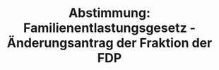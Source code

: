 ---
abstimmung:
  abstimmung: 1
  bundestagssitzung: 143
  legislaturperiode: 19
categories:
- Todo
data:
- title: Abstimmungsergebnis 20200130_1-data.pdf
  url: /res/2021-btw/abstimmungsergebnisse/20200130_1-data.pdf
- title: Abstimmungsergebnis 20200130_1_xls-data.xlsx
  url: /res/2021-btw/abstimmungsergebnisse/20200130_1_xls-data.xlsx
- title: Abstimmungsergebnis 20200130_1_xls-data.csv
  url: /res/2021-btw/abstimmungsergebnisse/csv/20200130_1_xls-data.csv
ergebnis:
  afd:
    enthaltung: 3
    gesamt: 89
    ja: 0
    nein: 76
    nichtabgegeben: 10
    ungueltig: 0
  bü90/gr:
    enthaltung: 60
    gesamt: 67
    ja: 0
    nein: 0
    nichtabgegeben: 7
    ungueltig: 0
  cdu/csu:
    enthaltung: 4
    gesamt: 246
    ja: 215
    nein: 2
    nichtabgegeben: 25
    ungueltig: 0
  die linke.:
    enthaltung: 57
    gesamt: 69
    ja: 0
    nein: 0
    nichtabgegeben: 12
    ungueltig: 0
  fdp:
    enthaltung: 0
    gesamt: 80
    ja: 0
    nein: 77
    nichtabgegeben: 3
    ungueltig: 0
  file: 20200130_1_xls-data.xlsx
  fraktionslos:
    enthaltung: 3
    gesamt: 6
    ja: 0
    nein: 2
    nichtabgegeben: 1
    ungueltig: 0
  spd:
    enthaltung: 0
    gesamt: 152
    ja: 137
    nein: 0
    nichtabgegeben: 15
    ungueltig: 0
layout: abstimmung
links:
- title: Link zu bundestag.de
  url: https://www.bundestag.de/parlament/plenum/abstimmung/abstimmung?id=552
preview: 'Deutscher Bundestag


  143. Sitzung des Deutschen Bundestages

  am Donnerstag, 30. Januar 2020


  Endgültiges Ergebnis der Namentlichen Abstimmung Nr. 1


  Gesetzentwurf der Fraktionen der CDU/CSU und SPD

  Entwurf eines Gesetzes zur Errichtung der Deutschen Stiftung für Engagement und

  Ehrenamt

  - Drucksachen 19/14336 und 19/16916 -'
tags:
- Todo
title: 'Abstimmung: Familienentlastungsgesetz - Änderungsantrag der Fraktion der FDP'
---